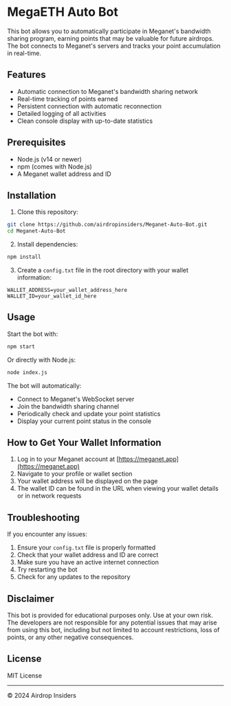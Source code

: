 # MegaETH Auto Bot

This bot allows you to automatically participate in Meganet's bandwidth sharing program, earning points that may be valuable for future airdrops. The bot connects to Meganet's servers and tracks your point accumulation in real-time.

## Features

- Automatic connection to Meganet's bandwidth sharing network
- Real-time tracking of points earned
- Persistent connection with automatic reconnection
- Detailed logging of all activities
- Clean console display with up-to-date statistics

## Prerequisites

- Node.js (v14 or newer)
- npm (comes with Node.js)
- A Meganet wallet address and ID

## Installation

1. Clone this repository:
```bash
git clone https://github.com/airdropinsiders/Meganet-Auto-Bot.git
cd Meganet-Auto-Bot
```

2. Install dependencies:
```bash
npm install
```

3. Create a `config.txt` file in the root directory with your wallet information:
```
WALLET_ADDRESS=your_wallet_address_here
WALLET_ID=your_wallet_id_here
```

## Usage

Start the bot with:

```bash
npm start
```

Or directly with Node.js:

```bash
node index.js
```

The bot will automatically:
- Connect to Meganet's WebSocket server
- Join the bandwidth sharing channel
- Periodically check and update your point statistics
- Display your current point status in the console

## How to Get Your Wallet Information

1. Log in to your Meganet account at [https://meganet.app](https://meganet.app)
2. Navigate to your profile or wallet section
3. Your wallet address will be displayed on the page
4. The wallet ID can be found in the URL when viewing your wallet details or in network requests

## Troubleshooting

If you encounter any issues:

1. Ensure your `config.txt` file is properly formatted
2. Check that your wallet address and ID are correct
3. Make sure you have an active internet connection
4. Try restarting the bot
5. Check for any updates to the repository

## Disclaimer

This bot is provided for educational purposes only. Use at your own risk. The developers are not responsible for any potential issues that may arise from using this bot, including but not limited to account restrictions, loss of points, or any other negative consequences.

## License

MIT License

---

© 2024 Airdrop Insiders